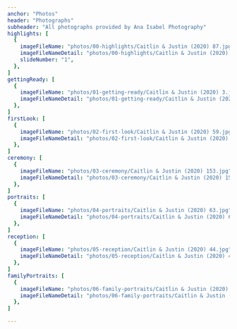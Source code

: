 ```yaml
---
anchor: "Photos"
header: "Photographs"
subheader: "All photographs provided by Ana Isabel Photography"
highlights: [
  {
    imageFileName: "photos/00-highlights/Caitlin & Justin (2020) 87.jpg",
    imageFileNameDetail: "photos/00-highlights/Caitlin & Justin (2020) 87.jpg",
    slideNumber: "1",
  },
]
gettingReady: [
  {
    imageFileName: "photos/01-getting-ready/Caitlin & Justin (2020) 3.jpg",
    imageFileNameDetail: "photos/01-getting-ready/Caitlin & Justin (2020) 3.jpg",
  }, 
]
firstLook: [
  {
    imageFileName: "photos/02-first-look/Caitlin & Justin (2020) 59.jpg",
    imageFileNameDetail: "photos/02-first-look/Caitlin & Justin (2020) 59.jpg",
  },
]
ceremony: [
  {
    imageFileName: "photos/03-ceremony/Caitlin & Justin (2020) 153.jpg",
    imageFileNameDetail: "photos/03-ceremony/Caitlin & Justin (2020) 153.jpg",
  },
]
portraits: [
  {
    imageFileName: "photos/04-portraits/Caitlin & Justin (2020) 63.jpg",
    imageFileNameDetail: "photos/04-portraits/Caitlin & Justin (2020) 63.jpg",
  },
]
reception: [
  {
    imageFileName: "photos/05-reception/Caitlin & Justin (2020) 44.jpg",
    imageFileNameDetail: "photos/05-reception/Caitlin & Justin (2020) 44.jpg",
  },
]
familyPortraits: [
  {
    imageFileName: "photos/06-family-portraits/Caitlin & Justin (2020) 441.jpg",
    imageFileNameDetail: "photos/06-family-portraits/Caitlin & Justin (2020) 441.jpg",
  },
]

---
```

